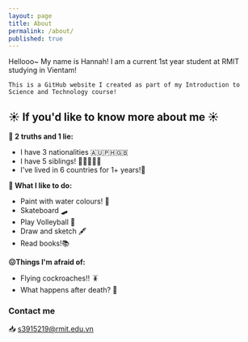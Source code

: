 ```yaml
---
layout: page
title: About
permalink: /about/
published: true
---
```


Hellooo~ My name is Hannah! I am a current 1st year student at RMIT studying in Vientam!

	This is a GitHub website I created as part of my Introduction to Science and Technology course!



## ☀️ If you'd like to know more about me ☀️

**🤫 2 truths and 1 lie:**
- I have 3 nationalities 🇦🇺🇵🇭🇬🇧
- I have 5 siblings! 👦👦👦👦👦
- I've lived in 6 countries for 1+ years!🛫


**🤗 What I like to do:**
- Paint with water colours! 🎨
- Skateboard 🛹
- Play Volleyball 🏐
- Draw and sketch 🖋️
- Read books!📚


**😖Things I'm afraid of:**
- Flying cockroaches!! 🪳
- What happens after death? 🤔


### Contact me

📥 [s3915219@rmit.edu.vn](mailto:s3915219@rmit.edu.vn)
